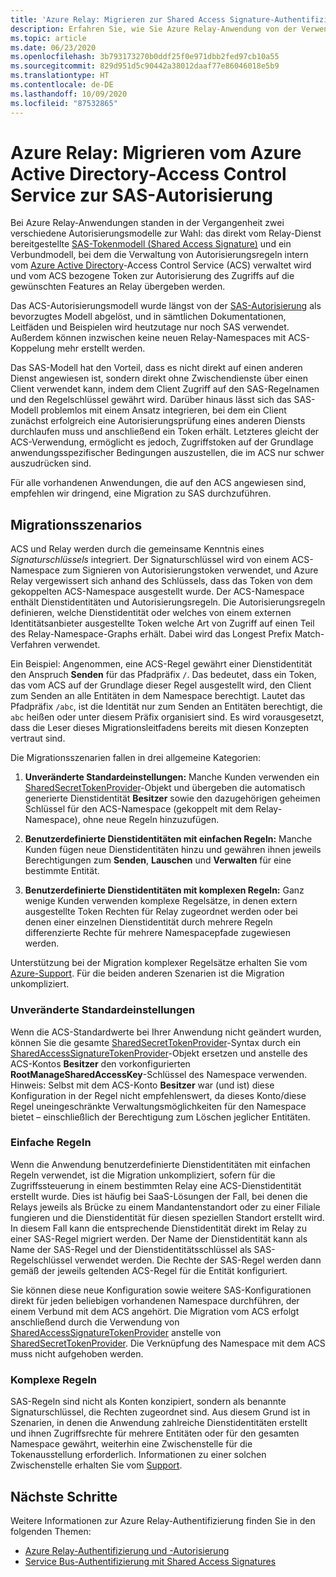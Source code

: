 ```yaml
---
title: 'Azure Relay: Migrieren zur Shared Access Signature-Authentifizierung'
description: Erfahren Sie, wie Sie Azure Relay-Anwendung von der Verwendung von Azure Active Directory-Access Control Service zur SAS-Autorisierung migrieren.
ms.topic: article
ms.date: 06/23/2020
ms.openlocfilehash: 3b793173270b0ddf25f0e971dbb2fed97cb10a55
ms.sourcegitcommit: 829d951d5c90442a38012daaf77e86046018e5b9
ms.translationtype: HT
ms.contentlocale: de-DE
ms.lasthandoff: 10/09/2020
ms.locfileid: "87532865"
---
```

# <a name="azure-relay---migrate-from-azure-active-directory-access-control-service-to-shared-access-signature-authorization"></a>Azure Relay: Migrieren vom Azure Active Directory-Access Control Service zur SAS-Autorisierung

Bei Azure Relay-Anwendungen standen in der Vergangenheit zwei verschiedene Autorisierungsmodelle zur Wahl: das direkt vom Relay-Dienst bereitgestellte [SAS-Tokenmodell (Shared Access Signature)](../service-bus-messaging/service-bus-sas.md) und ein Verbundmodell, bei dem die Verwaltung von Autorisierungsregeln intern vom [Azure Active Directory](../active-directory/index.yml)-Access Control Service (ACS) verwaltet wird und vom ACS bezogene Token zur Autorisierung des Zugriffs auf die gewünschten Features an Relay übergeben werden.

Das ACS-Autorisierungsmodell wurde längst von der [SAS-Autorisierung](../service-bus-messaging/service-bus-authentication-and-authorization.md) als bevorzugtes Modell abgelöst, und in sämtlichen Dokumentationen, Leitfäden und Beispielen wird heutzutage nur noch SAS verwendet. Außerdem können inzwischen keine neuen Relay-Namespaces mit ACS-Koppelung mehr erstellt werden.

Das SAS-Modell hat den Vorteil, dass es nicht direkt auf einen anderen Dienst angewiesen ist, sondern direkt ohne Zwischendienste über einen Client verwendet kann, indem dem Client Zugriff auf den SAS-Regelnamen und den Regelschlüssel gewährt wird. Darüber hinaus lässt sich das SAS-Modell problemlos mit einem Ansatz integrieren, bei dem ein Client zunächst erfolgreich eine Autorisierungsprüfung eines anderen Diensts durchlaufen muss und anschließend ein Token erhält. Letzteres gleicht der ACS-Verwendung, ermöglicht es jedoch, Zugriffstoken auf der Grundlage anwendungsspezifischer Bedingungen auszustellen, die im ACS nur schwer auszudrücken sind.

Für alle vorhandenen Anwendungen, die auf den ACS angewiesen sind, empfehlen wir dringend, eine Migration zu SAS durchzuführen.

## <a name="migration-scenarios"></a>Migrationsszenarios

ACS und Relay werden durch die gemeinsame Kenntnis eines *Signaturschlüssels* integriert. Der Signaturschlüssel wird von einem ACS-Namespace zum Signieren von Autorisierungstoken verwendet, und Azure Relay vergewissert sich anhand des Schlüssels, dass das Token von dem gekoppelten ACS-Namespace ausgestellt wurde. Der ACS-Namespace enthält Dienstidentitäten und Autorisierungsregeln. Die Autorisierungsregeln definieren, welche Dienstidentität oder welches von einem externen Identitätsanbieter ausgestellte Token welche Art von Zugriff auf einen Teil des Relay-Namespace-Graphs erhält. Dabei wird das Longest Prefix Match-Verfahren verwendet.

Ein Beispiel: Angenommen, eine ACS-Regel gewährt einer Dienstidentität den Anspruch **Senden** für das Pfadpräfix `/`. Das bedeutet, dass ein Token, das vom ACS auf der Grundlage dieser Regel ausgestellt wird, den Client zum Senden an alle Entitäten in dem Namespace berechtigt. Lautet das Pfadpräfix `/abc`, ist die Identität nur zum Senden an Entitäten berechtigt, die `abc` heißen oder unter diesem Präfix organisiert sind. Es wird vorausgesetzt, dass die Leser dieses Migrationsleitfadens bereits mit diesen Konzepten vertraut sind.

Die Migrationsszenarien fallen in drei allgemeine Kategorien:

1.  **Unveränderte Standardeinstellungen:** Manche Kunden verwenden ein [SharedSecretTokenProvider](/dotnet/api/microsoft.servicebus.sharedsecrettokenprovider)-Objekt und übergeben die automatisch generierte Dienstidentität **Besitzer** sowie den dazugehörigen geheimen Schlüssel für den ACS-Namespace (gekoppelt mit dem Relay-Namespace), ohne neue Regeln hinzuzufügen.

2.  **Benutzerdefinierte Dienstidentitäten mit einfachen Regeln:** Manche Kunden fügen neue Dienstidentitäten hinzu und gewähren ihnen jeweils Berechtigungen zum **Senden**, **Lauschen** und **Verwalten** für eine bestimmte Entität.

3.  **Benutzerdefinierte Dienstidentitäten mit komplexen Regeln:** Ganz wenige Kunden verwenden komplexe Regelsätze, in denen extern ausgestellte Token Rechten für Relay zugeordnet werden oder bei denen einer einzelnen Dienstidentität durch mehrere Regeln differenzierte Rechte für mehrere Namespacepfade zugewiesen werden.

Unterstützung bei der Migration komplexer Regelsätze erhalten Sie vom [Azure-Support](https://azure.microsoft.com/support/options/). Für die beiden anderen Szenarien ist die Migration unkompliziert.

### <a name="unchanged-defaults"></a>Unveränderte Standardeinstellungen

Wenn die ACS-Standardwerte bei Ihrer Anwendung nicht geändert wurden, können Sie die gesamte [SharedSecretTokenProvider](/dotnet/api/microsoft.servicebus.sharedsecrettokenprovider)-Syntax durch ein [SharedAccessSignatureTokenProvider](/dotnet/api/microsoft.servicebus.sharedaccesssignaturetokenprovider)-Objekt ersetzen und anstelle des ACS-Kontos **Besitzer** den vorkonfigurierten **RootManageSharedAccessKey**-Schlüssel des Namespace verwenden. Hinweis: Selbst mit dem ACS-Konto **Besitzer** war (und ist) diese Konfiguration in der Regel nicht empfehlenswert, da dieses Konto/diese Regel uneingeschränkte Verwaltungsmöglichkeiten für den Namespace bietet – einschließlich der Berechtigung zum Löschen jeglicher Entitäten.

### <a name="simple-rules"></a>Einfache Regeln

Wenn die Anwendung benutzerdefinierte Dienstidentitäten mit einfachen Regeln verwendet, ist die Migration unkompliziert, sofern für die Zugriffssteuerung in einem bestimmten Relay eine ACS-Dienstidentität erstellt wurde. Dies ist häufig bei SaaS-Lösungen der Fall, bei denen die Relays jeweils als Brücke zu einem Mandantenstandort oder zu einer Filiale fungieren und die Dienstidentität für diesen speziellen Standort erstellt wird. In diesem Fall kann die entsprechende Dienstidentität direkt im Relay zu einer SAS-Regel migriert werden. Der Name der Dienstidentität kann als Name der SAS-Regel und der Dienstidentitätsschlüssel als SAS-Regelschlüssel verwendet werden. Die Rechte der SAS-Regel werden dann gemäß der jeweils geltenden ACS-Regel für die Entität konfiguriert.

Sie können diese neue Konfiguration sowie weitere SAS-Konfigurationen direkt für jeden beliebigen vorhandenen Namespace durchführen, der einem Verbund mit dem ACS angehört. Die Migration vom ACS erfolgt anschließend durch die Verwendung von [SharedAccessSignatureTokenProvider](/dotnet/api/microsoft.servicebus.sharedaccesssignaturetokenprovider) anstelle von [SharedSecretTokenProvider](/dotnet/api/microsoft.servicebus.sharedsecrettokenprovider). Die Verknüpfung des Namespace mit dem ACS muss nicht aufgehoben werden.

### <a name="complex-rules"></a>Komplexe Regeln

SAS-Regeln sind nicht als Konten konzipiert, sondern als benannte Signaturschlüssel, die Rechten zugeordnet sind. Aus diesem Grund ist in Szenarien, in denen die Anwendung zahlreiche Dienstidentitäten erstellt und ihnen Zugriffsrechte für mehrere Entitäten oder für den gesamten Namespace gewährt, weiterhin eine Zwischenstelle für die Tokenausstellung erforderlich. Informationen zu einer solchen Zwischenstelle erhalten Sie vom [Support](https://azure.microsoft.com/support/options/).

## <a name="next-steps"></a>Nächste Schritte

Weitere Informationen zur Azure Relay-Authentifizierung finden Sie in den folgenden Themen:

* [Azure Relay-Authentifizierung und -Autorisierung](relay-authentication-and-authorization.md)
* [Service Bus-Authentifizierung mit Shared Access Signatures](../service-bus-messaging/service-bus-sas.md)
